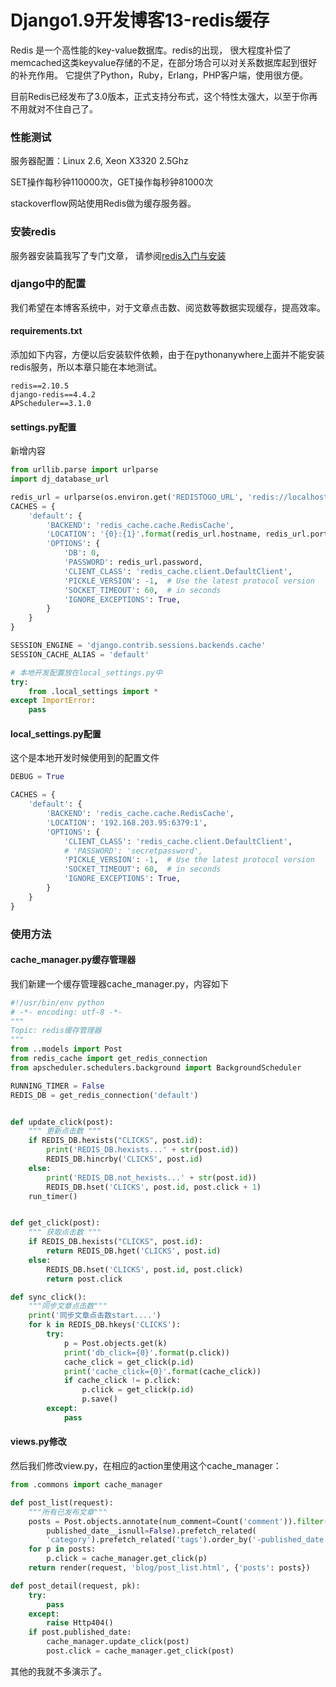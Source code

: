 # Django1.9开发博客13-redis缓存

Redis 是一个高性能的key-value数据库。redis的出现，
很大程度补偿了memcached这类keyvalue存储的不足，在部分场合可以对关系数据库起到很好的补充作用。
它提供了Python，Ruby，Erlang，PHP客户端，使用很方便。

目前Redis已经发布了3.0版本，正式支持分布式，这个特性太强大，以至于你再不用就对不住自己了。

### 性能测试
服务器配置：Linux 2.6, Xeon X3320 2.5Ghz

SET操作每秒钟110000次，GET操作每秒钟81000次

stackoverflow网站使用Redis做为缓存服务器。

### 安装redis
服务器安装篇我写了专门文章，
请参阅[redis入门与安装](http://yidao620c.github.io/2015/07/01/java/redis01.html)

### django中的配置
我们希望在本博客系统中，对于文章点击数、阅览数等数据实现缓存，提高效率。

#### requirements.txt
添加如下内容，方便以后安装软件依赖，由于在pythonanywhere上面并不能安装redis服务，所以本章只能在本地测试。
```
redis==2.10.5
django-redis==4.4.2
APScheduler==3.1.0
```

#### settings.py配置
新增内容
```python
from urllib.parse import urlparse
import dj_database_url

redis_url = urlparse(os.environ.get('REDISTOGO_URL', 'redis://localhost:6959'))
CACHES = {
    'default': {
        'BACKEND': 'redis_cache.cache.RedisCache',
        'LOCATION': '{0}:{1}'.format(redis_url.hostname, redis_url.port),
        'OPTIONS': {
            'DB': 0,
            'PASSWORD': redis_url.password,
            'CLIENT_CLASS': 'redis_cache.client.DefaultClient',
            'PICKLE_VERSION': -1,  # Use the latest protocol version
            'SOCKET_TIMEOUT': 60,  # in seconds
            'IGNORE_EXCEPTIONS': True,
        }
    }
}

SESSION_ENGINE = 'django.contrib.sessions.backends.cache'
SESSION_CACHE_ALIAS = 'default'

# 本地开发配置放在local_settings.py中
try:
    from .local_settings import *
except ImportError:
    pass
```

#### local_settings.py配置
这个是本地开发时候使用到的配置文件
```python
DEBUG = True

CACHES = {
    'default': {
        'BACKEND': 'redis_cache.cache.RedisCache',
        'LOCATION': '192.168.203.95:6379:1',
        'OPTIONS': {
            'CLIENT_CLASS': 'redis_cache.client.DefaultClient',
            # 'PASSWORD': 'secretpassword',
            'PICKLE_VERSION': -1,  # Use the latest protocol version
            'SOCKET_TIMEOUT': 60,  # in seconds
            'IGNORE_EXCEPTIONS': True,
        }
    }
}
```

### 使用方法

#### cache_manager.py缓存管理器
我们新建一个缓存管理器cache_manager.py，内容如下
```python
#!/usr/bin/env python
# -*- encoding: utf-8 -*-
"""
Topic: redis缓存管理器
"""
from ..models import Post
from redis_cache import get_redis_connection
from apscheduler.schedulers.background import BackgroundScheduler

RUNNING_TIMER = False
REDIS_DB = get_redis_connection('default')


def update_click(post):
    """ 更新点击数 """
    if REDIS_DB.hexists("CLICKS", post.id):
        print('REDIS_DB.hexists...' + str(post.id))
        REDIS_DB.hincrby('CLICKS', post.id)
    else:
        print('REDIS_DB.not_hexists...' + str(post.id))
        REDIS_DB.hset('CLICKS', post.id, post.click + 1)
    run_timer()


def get_click(post):
    """ 获取点击数 """
    if REDIS_DB.hexists("CLICKS", post.id):
        return REDIS_DB.hget('CLICKS', post.id)
    else:
        REDIS_DB.hset('CLICKS', post.id, post.click)
        return post.click

def sync_click():
    """同步文章点击数"""
    print('同步文章点击数start....')
    for k in REDIS_DB.hkeys('CLICKS'):
        try:
            p = Post.objects.get(k)
            print('db_click={0}'.format(p.click))
            cache_click = get_click(p.id)
            print('cache_click={0}'.format(cache_click))
            if cache_click != p.click:
                p.click = get_click(p.id)
                p.save()
        except:
            pass
```

#### views.py修改
然后我们修改view.py，在相应的action里使用这个cache_manager：
```python
from .commons import cache_manager

def post_list(request):
    """所有已发布文章"""
    posts = Post.objects.annotate(num_comment=Count('comment')).filter(
        published_date__isnull=False).prefetch_related(
        'category').prefetch_related('tags').order_by('-published_date')
    for p in posts:
        p.click = cache_manager.get_click(p)
    return render(request, 'blog/post_list.html', {'posts': posts})

def post_detail(request, pk):
    try:
        pass
    except:
        raise Http404()
    if post.published_date:
        cache_manager.update_click(post)
        post.click = cache_manager.get_click(post)
```
其他的我就不多演示了。

